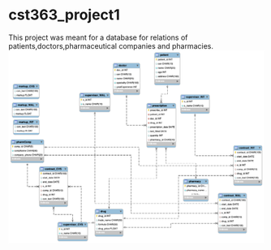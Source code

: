 # cst363_project1
This project was meant for a database for relations of patients,doctors,pharmaceutical companies and pharmacies. 
<img src= "https://github.com/flores58c/cst363_project1/blob/main/er_model.png?raw=true">

